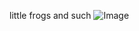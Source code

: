 little frogs and such
![Image](https://www.google.com/url?sa=i&url=https%3A%2F%2Fwww.amphibians.org%2Fnews%2Fbig-frog-little-frog%2F&psig=AOvVaw1iGjmVeAfsBy-gMYWiOuoD&ust=1680903866361000&source=images&cd=vfe&ved=0CBAQjRxqFwoTCPja9oCdlv4CFQAAAAAdAAAAABAF)
